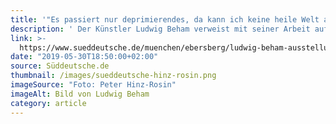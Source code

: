 ```yaml
---
title: '"Es passiert nur deprimierendes, da kann ich keine heile Welt abbilden"'
description: ' Der Künstler Ludwig Beham verweist mit seiner Arbeit auf die Abgründe des menschlichen Seins. In Ebersberg eröffnet seine Ausstellung "abstößig...anstößig".'
link: >-
  https://www.sueddeutsche.de/muenchen/ebersberg/ludwig-beham-ausstellung-ebersberg-1.4468451
date: "2019-05-30T18:50:00+02:00"
source: Süddeutsche.de
thumbnail: /images/sueddeutsche-hinz-rosin.png
imageSource: "Foto: Peter Hinz-Rosin"
imageAlt: Bild von Ludwig Beham
category: article
---
```

